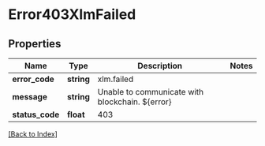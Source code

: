 # Error403XlmFailed

## Properties

Name | Type | Description | Notes
------------ | ------------- | ------------- | -------------
**error_code** | **string** | xlm.failed |
**message** | **string** | Unable to communicate with blockchain. ${error} |
**status_code** | **float** | 403 |

[[Back to Index]](../index.md)
